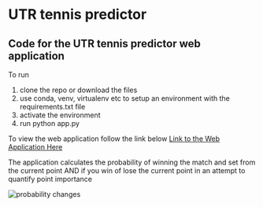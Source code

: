
# UTR tennis predictor
## Code for the UTR tennis predictor web application

To run
1. clone the repo or download the files
2. use conda, venv, virtualenv etc to setup an environment with the requirements.txt file
3. activate the environment
4. run python app.py

To view the web application follow the link below
[Link to the Web Application Here](https://tennispredictorrf.herokuapp.com/)


The application calculates the probability of winning the match and set from the current point AND if you win of lose the current point in an attempt to quantify point importance

![probability changes](https://user-images.githubusercontent.com/50035210/135843538-aa61eb4e-ab6f-4059-8868-c7faab2cfea1.png)
